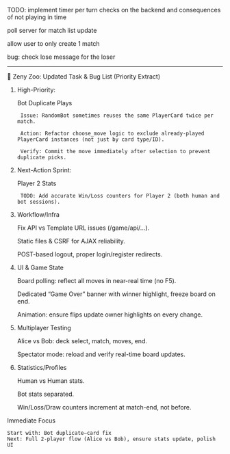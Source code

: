 TODO:
implement timer per turn checks on the backend and consequences of not playing in time

poll server for match list update

allow user to only create 1 match

bug: check lose message for the loser

---

🦄 Zeny Zoo: Updated Task & Bug List (Priority Extract)
1. High-Priority:

    Bot Duplicate Plays

        Issue: RandomBot sometimes reuses the same PlayerCard twice per match.

        Action: Refactor choose_move logic to exclude already-played PlayerCard instances (not just by card type/ID).

        Verify: Commit the move immediately after selection to prevent duplicate picks.

2. Next-Action Sprint:

    Player 2 Stats

        TODO: Add accurate Win/Loss counters for Player 2 (both human and bot sessions).

3. Workflow/Infra

    Fix API vs Template URL issues (/game/api/...).

    Static files & CSRF for AJAX reliability.

    POST-based logout, proper login/register redirects.

4. UI & Game State

    Board polling: reflect all moves in near-real time (no F5).

    Dedicated “Game Over” banner with winner highlight, freeze board on end.

    Animation: ensure flips update owner highlights on every change.

5. Multiplayer Testing

    Alice vs Bob: deck select, match, moves, end.

    Spectator mode: reload and verify real-time board updates.

6. Statistics/Profiles

    Human vs Human stats.

    Bot stats separated.

    Win/Loss/Draw counters increment at match-end, not before.

Immediate Focus

    Start with: Bot duplicate–card fix
    Next: Full 2-player flow (Alice vs Bob), ensure stats update, polish UI
